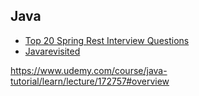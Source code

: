 ## Java
- [Top 20 Spring Rest Interview Questions]
- [Javarevisited]

[Top 20 Spring Rest Interview Questions]: <https://javarevisited.blogspot.com/2018/02/top-20-spring-rest-interview-questions-answers-java.html?fbclid=IwY2xjawJ6KYFleHRuA2FlbQIxMQBicmlkETFIM3k1SDh1TUc3cldRUGYzAR4qPtvSK--LiVSUuvGf5FKs5tYwSqevjbHdjRkVyhnc7Oq5Lr8PeTCwXQWNdg_aem_qiI0AeDvezO4nbVEts3I9g#ixzz6aGwj5yvQ>
[Javarevisited]: <https://javarevisited.blogspot.com/search/label/JVM%20Internals?max-results=3#>
[Java Streams The Anti-Boilerplate Toolkit]:<https://medium.com/@hajar.aitabdielmomin/java-streams-the-anti-boilerplate-toolkit-23389a4af462>
[Lambda Expressions in Java Say Goodbye to Verbose Code]:<https://medium.com/@hajar.aitabdielmomin/lambda-expressions-in-java-say-goodbye-to-verbose-code-3b79dc3da67a>
[Java Logging API]:<https://medium.com/javarevisited/java-logging-api-c39f8cc2cb24>


https://www.udemy.com/course/java-tutorial/learn/lecture/172757#overview
